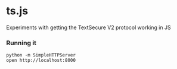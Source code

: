 ts.js
=====

Experiments with getting the TextSecure V2 protocol working in JS


### Running it

    python -m SimpleHTTPServer
    open http://localhost:8000
